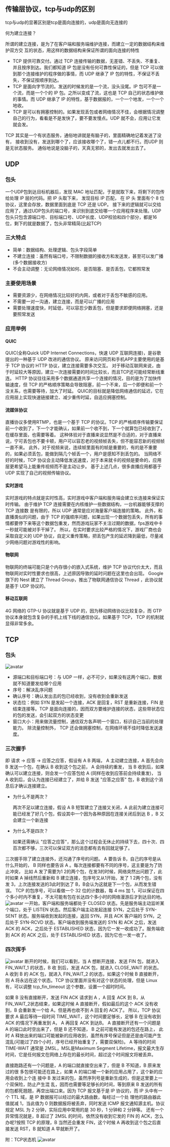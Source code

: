 ## 传输层协议，tcp与udp的区别
tcp与udp的显著区别是tcp是面向连接的，udp是面向无连接的

何为建立连接？

所谓的建立连接，是为了在客户端和服务端维护连接，而建立一定的数据结构来维护双方交 互的状态，用这样的数据结构来保证所谓的面向连接的特性

* TCP 提供可靠交付。通过 TCP 连接传输的数据，无差错、不丢失、不重复、并且按序到达。我们都知道 IP 包是没有任何可靠性保证的，但是 TCP 可以做到那个连接维护的程序做的事情，而 UDP 继承了 IP 包的特性，不保证不丢失，不保证按顺序到达。
* TCP 是面向字节流的。发送的时候发的是一个流，没头没尾。IP 包可不是一个流，而是一个个的 IP 包。之所以变成了流，这也是 TCP 自己的状态维护做的事情。而 UDP 继承了 IP 的特性，基于数据报的，一个一个地发，一个一个地收。
* TCP 是可以有拥塞控制的。如果发现丢包或者网络情况不佳，会根据情况调整自己的行为，看看是不是发快了，要不要发慢点。UDP 就不会，应用让它发就会发。

TCP 其实是一个有状态服务，通俗地讲就是有脑子的，里面精确地记着发送了没有， 接收到没有，发送到哪个了，应该接收哪个了，错一点儿都不行。而UDP 则是无状态服务。 通俗地说是没脑子的，天真无邪的，发出去就发出去了。

## UDP
### 包头
一个UDP包到达目标机器后，发现 MAC 地址匹配，于是就取下来，将剩下的包传给处理 IP 层的代码。把 IP 头取下来， 发现目标 IP 匹配， 在 IP 头 里面有个 8 位协议，这里会存放，数据里面到底是 TCP 还是 UDP。 接下来的逻辑就可以交给应用了，通过UDP包头的端口号，来识别到底交给哪一个应用程序来处理。UDP包头只包含源端口号、目标端口号、UDP长度、UDP校验和四个部分，都是16位，剩下的就是数据了，包头非常精简(比起TCP)
### 三大特点
* 简单：数据结构、处理逻辑、包头字段简单
* 不建立连接：虽然有端口号，不限制数据的接收方和发送发，甚至可以发广播(多个数据接收方)
* 不会主动调整：无论网络情况如何、是否阻塞、是否丢包，它都照常发
### 主要使用场景
* 需要资源少，在网络情况比较好的内网，或者对于丢包不敏感的应用。
* 不需要一对一沟通，建立连接，而是可以广播的应用
* 需要处理速度快，时延低，可以容忍少数丢包，但是要求即便网络拥塞，还是要照常发送
### 应用举例
#### QUIC
QUIC(全称Quick UDP Internet Connections，快速 UDP 互联网连接)，是谷歌提出的一种基于 UDP 改进的通信协议。 原来访问网页和手机APP主要使用的是基于 TCP 协议的 HTTP 协议，建立连接需要多次交互。 对于移动互联网来说，由于时延较大等原因，建立一次连接需要的时间比较长，而且TCP还可能经常断线重连。 HTTP 协议往往采用多个数据通道共享一个连接的情况，目的是为了加快传输速度，但 TCP 的严格顺序策略会导致阻塞，前一个不来，后一个即便和前一个没关系，也需要等待，加大了时延。 QUIC的目标就是降低网络通信的延迟，它在应用层上实现快速链接建立、减少重传时延，自适应拥塞控制。
#### 流媒体协议
直播协议多使用RTMP，也是一个基于 TCP 的协议。TCP 的严格顺序传输要保证前一个收到了，下一个才能确认，如果前一个收不到，下一个就算包已经收到了，在缓存里面，也需要等着。 这种体验对于直播来说显然是不合适的，对于直播来说，宁可丢包也不要卡顿，用户可以容忍老的视频帧丢失，但不能容忍新的视频帧一直不来。 此外，对于视频来说，连续帧里面有的帧是重要的，有的是不重要的，如果必须丢包，能做到隔几个帧丢一个，用户是感知不到丢包的。 当网络不好的时候，TCP 协议会主动降低发送速度，对于本来就卡的视频是要命的，应用层更希望马上能重传视频而不是主动让步。 基于上述几点，很多直播应用都基于 UDP 实现了自己的视频传输协议。
#### 实时游戏
实时游戏的特点就是实时性高，实时游戏中客户端和服务端会建立长连接来保证实时传输。 由于维护 TCP 连接需要在内核维护一些数据结构，一台机器能够支撑的 TCP 连接数
是有限的，所以 UDP 通常是应对海量客户端连接的策略。 此外，和直播类似的问题，由于 TCP 的强顺序问题，如果出现一个数据包丢失，所有的事情都要停下来等这个数据包重发，然而游戏玩家不关注过期的数据，fps游戏中卡一秒就可能被对手干掉了。 所以，在实时要求比较严格的情况下，游戏厂商也会采取自定义的 UDP 协议，自定义重传策略，把丢包产生的延迟降到最低，尽量减少网络问题对游戏性的影响。
#### 物联网
物联网的终端可能只是个内存很小的嵌入式系统，维护 TCP 协议代价太大，而且物联网对实时性要求也很高，上述原因导致的延时问题在这里也会出现。 Google 旗下的 Nest 建立了 Thread Group，推出了物联网通信协议 Thread ，此协议就是基于 UDP 协议的。
#### 移动互联网
4G 网络的 GTP-U 协议就是基于 UDP 的，因为移动网络协议比较复杂，而 GTP 协议本身就包含复杂的手机上线下线的通信协议。如果基于 TCP， TCP 的机制就显得非常多余。

## TCP
### 包头
![avatar](./images/tcp-headr.png)
* 源端口和目标端口号：与 UDP 一样，必不可少，如果没有这两个端口，数据就不知道要发给哪个应用
* 序号：解决乱序问题
* 确认序号：确认发出去的包已经收到，没有收到会重新发送
* 状态位：例如 SYN 是发起一个连接，ACK 是回复，RST 是重新连接，FIN 是结束连接等。TCP 是面向连接的，因而双方要维护连接的状态，这些带状态位的包的发送，会引起双方的状态变更
* 窗口大小：用来做流量控制，通信双方各声明一个窗口，标识自己当前的处理能力。 除流量控制外， TCP 还会做拥塞控制，在网络环境不佳时降低发送速度。

### 三次握手
即 请求 -> 应答 -> 应答之应答，假设有 A B 两端， A 主动建立连接，A 首先会向 B 发送一个包，在确认 B 收到这个包之前， A 会持续的重发， 当 B 收到后，如果确认可以建立连接，则会发一个应答包给 A (同样在收到应答前会持续重发)， 当 A 收到后，会认为连接已经建立了，并给 B 发送 "应答之应答" 包，B 收到这个消息后才确认连接建立。
* 为什么不是两次？

    两次不足以建立连接，假设 A B 短暂建立了连接又关闭，A 此前为建立连接可能已经发了好几个包，假设其中一个因为各种原因在连接关闭后到达 B ，B 又会建立一个新连接
* 为什么不是四次？

    如果还需确认 "应答之应答"，那么这个过程会无休止的持续下去，四十次、四百次都不够，三次可以保证双方的消息都有去有回就足够了。
    
三次握手除了建立连接外，还沟通了序号的问题。 A 要告诉 B，自己的序号是从什么开始的， B 同样也要告诉 A 。每次连接都要有不同的序号，这主要是为了防止冲突， 比如 A 发了需要为1 2的两个包，在发3的时候，网络突然出问题了，此时如果 A 掉线然后重新和 B 建立连接，包序号又从1开始，发了 1 2两个包，没有发 3，上次连接发送的3此时到达了 B，B会认为这就是下一个包，从而发生错误。 TCP 的包序号，可以看做一个 32 位的计数器，每 4 ms 加 1，可以保证在四个多小时内不重复，不太可能有包在长达四个多小时的网络漫游后才到达目的地。
![avatar](./images/tcp2.png)
一开始，客户端和服务端都处于 CLOSED 状态。先是服务端主动监听某个端口，处于 LISTEN 状态。然后客户端主动发起连接 SYN，之后处于 SYN-SENT 状态。服务端收到发起的连接，返回 SYN，并且 ACK 客户端的 SYN，之后处于 SYN-RCVD 状态。客户端收到服务端发送的 SYN 和 ACK 之后，发送 ACK 的 ACK，之后处于 ESTABLISHED 状态，因为它一发一收成功了。服务端收到 ACK 的 ACK 之后，处于 ESTABLISHED 状态，因为它也一发一收了。

### 四次挥手
![avatar](./images/tcp3.png)
断开的时候，我们可以看到，当 A 想断开连接，发送 FIN 包，就进入 FIN_WAIT_1 的状态，B 收 到后，发送 ACK 包，就进入 CLOSE_WAIT 的状态。
A 收到 B 的 ACK 包，就进入 FIN_WAIT_2 的状态，如果这个时候 B 直接断开，则 A 将永远在这个状态。TCP 协议里面并没有对这个状态的处理，但是 Linux有，可以调整 tcp_fin_timeout 这个参数，设置一个超时时间。

如果 B 没有直接断开，发送 FIN ACK 请求到 A ，A 回复 ACK 到 B，从 FIN_WAIT_2状态结束，如果这时候 A 直接断开，假如最后的这个 ACK 没有收到，B 会重新发一个给 A，但是再也收不到 A 回复的 ACK了。 所以，TCP 协议要求 A 最后等待一段时间 TIME_WAIT，这个时间要足够长，足够 B 在没有收到 ACK 的情况下再重发到 A， A 再回复 ACK 到达B。 A 直接断开还有一个问题是 A 的端口此时空出来了，但是 B 还不知道， B 之前可能有发送的包还在路上， 此时 A 释放出来的端口可能被新的应用收到，虽然有序号保证但是还是由可能产生混乱(可能过了四个小时，序号已经开始重复了，需要双保险)。 A 等待的时间 TIME-WAIT 通常是 2MSL，MSL是Maximum Segment Lifetime，报文最大生存时间，它是任何报文在网络上存在的最长时间，超过这个时间报文将被丢弃。


 直接跑路还有一个问题是，A 的端口就直接空出来了，但是 B 不知道，B 原来发过的很 多包很可能还在路上，如果 A 的端口被一个新的应用占用了，这个新的应用会收到上个连 接中 B 发过来的包，虽然序列号是重新生成的，但是这里要上一个双保险，防止产生混 乱，因而也需要等足够长的时间，等到原来 B 发送的所有的包都死翘翘，再空出端口来。因为 TCP 报文基于是 IP 协议的，而 IP 头中有一个 TTL 域，是 IP 数据报可以经过的最大路由数，每经过一个处 理他的路由器此值就减 1，当此值为 0 则数据报将被丢弃，同时发送 ICMP 报文通知源主机。协议规定 MSL 为 2 分钟，实际应用中常用的是 30 秒，1 分钟和 2 分钟等。
                                                                                                                                   还有一个异常情况就是，B 超过了 2MSL 的时间，依然没有收到它发的 FIN 的 ACK，怎么 办呢?按照 TCP 的原理，B 当然还会重发 FIN，这个时候 A 再收到这个包之后直接发送 RST，B 就知道 A 早就断开了。

  附：TCP状态机
  ![avatar](./images/tcp4.png)

